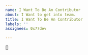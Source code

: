 ```yaml
---
name: I Want To Be An Contributor
about: I Want to get into team.
title: I Want To Be An Contributor
labels: ''
assignees: 0x77dev

---
```


[]
